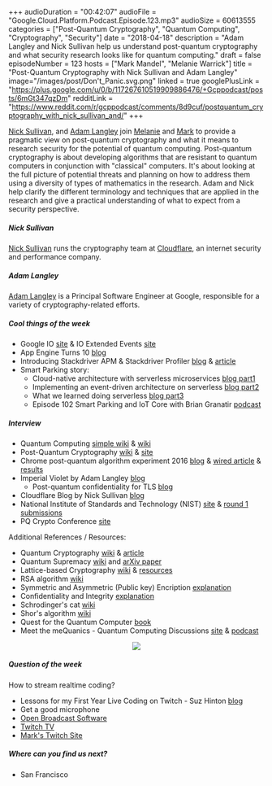 +++
audioDuration = "00:42:07"
audioFile = "Google.Cloud.Platform.Podcast.Episode.123.mp3"
audioSize = 60613555
categories = ["Post-Quantum Cryptography", "Quantum Computing", "Cryptography", "Security"]
date = "2018-04-18"
description = "Adam Langley and Nick Sullivan help us understand post-quantum cryptography and what security research looks like for quantum computing." 
draft = false
episodeNumber = 123
hosts = ["Mark Mandel", "Melanie Warrick"]
title = "Post-Quantum Cryptography with Nick Sullivan and Adam Langley"
image="/images/post/Don't_Panic.svg.png"
linked = true
googlePlusLink = "https://plus.google.com/u/0/b/117267610519909886476/+Gcppodcast/posts/6mGt347qzDm"
redditLink = "https://www.reddit.com/r/gcppodcast/comments/8d9cuf/postquantum_cryptography_with_nick_sullivan_and/"
+++

[Nick Sullivan](https://twitter.com/grittygrease), and  [Adam Langley](https://twitter.com/agl_) join [Melanie](https://twitter.com/nyghtowl) and [Mark](https://twitter.com/Neurotic) to provide a pragmatic view on post-quantum cryptography and what it means to research security for the potential of quantum computing. Post-quantum cryptography is about developing algorithms that are resistant to quantum computers in conjunction with "classical" computers. It's about looking at the full picture of potential threats and planning on how to address them using a diversity of types of mathematics in the research. Adam and Nick help clarify the different terminology and techniques that are applied in the research and give a practical understanding of what to expect from a security perspective. 

<!--more-->

##### Nick Sullivan
[Nick Sullivan](https://twitter.com/grittygrease) runs the cryptography team at [Cloudflare](https://www.cloudflare.com), an internet security and performance company.  

##### Adam Langley
[Adam Langley](https://twitter.com/agl_) is a Principal Software Engineer at Google, responsible for a variety of cryptography-related efforts. 

##### Cool things of the week
- Google IO [site](https://events.google.com/io/) & IO Extended Events [site](https://events.google.com/io/extended/) 
- App Engine Turns 10 [blog](https://cloudplatform.googleblog.com/2018/04/reflecting-on-our-ten-year-App-Engine-journey.html)
- Introducing Stackdriver APM & Stackdriver Profiler [blog](https://cloudplatform.googleblog.com/2018/03/introducing-Stackdriver-APM-and-Stackdriver-Profiler-Distributed-tracing-debugging-and-profiling-for-your-performance-sensitive-applications.html) & [article](https://www.zdnet.com/article/google-cloud-platform-adds-duo-of-application-performance-management-tools-for-developers/)
- Smart Parking story:
    - Cloud-native architecture with serverless microservices [blog part1](https://cloudplatform.googleblog.com/2018/04/Cloud-native-architecture-with-serverless-microservices-the-Smart-Parking-story.html)
    - Implementing an event-driven architecture on serverless [blog part2](https://cloudplatform.googleblog.com/2018/04/implementing-an-event-driven-architecture-on-serverless-the-Smart-Parking-story.html)
    - What we learned doing serverless [blog part3](https://cloudplatform.googleblog.com/2018/04/what-we-learned-doing-serverless-the-Smart-Parking-story.html) 
    - Episode 102 Smart Parking and IoT Core with Brian Granatir [podcast](https://www.gcppodcast.com/post/episode-102-smart-parking-and-iot-core-with-brian-granatir/)
     
##### Interview
- Quantum Computing [simple wiki](https://simple.wikipedia.org/wiki/Quantum_computer) & [wiki](https://en.wikipedia.org/wiki/Quantum_computing) 
- Post-Quantum Cryptography [wiki](https://en.wikipedia.org/wiki/Post-quantum_cryptography) & [site](https://pqcrypto.org/)
- Chrome post-quantum algorithm experiment 2016 [blog](https://security.googleblog.com/2016/07/experimenting-with-post-quantum.html) & [wired article](https://www.wired.com/2016/07/google-tests-new-crypto-chrome-fend-off-quantum-attacks/) & [results](https://www.imperialviolet.org/2016/11/28/cecpq1.html)
- Imperial Violet by Adam Langley [blog](https://www.imperialviolet.org/)
    - Post-quantum confidentiality for TLS [blog](https://www.imperialviolet.org/2018/04/11/pqconftls.html)
- Cloudflare Blog by Nick Sullivan [blog](https://blog.cloudflare.com/author/nick-sullivan/)
- National Institute of Standards and Technology (NIST) [site](https://www.nist.gov/) & [round 1 submissions](https://csrc.nist.gov/Projects/Post-Quantum-Cryptography/Round-1-Submissions) 
- PQ Crypto Conference [site](http://www.math.fau.edu/pqcrypto2018/)

Additional References / Resources:

- Quantum Cryptography [wiki](https://en.wikipedia.org/wiki/Quantum_cryptography) & [article](https://www.popsci.com/what-is-quantum-cryptography)
- Quantum Supremacy [wiki](https://en.wikipedia.org/wiki/Quantum_supremacy) and [arXiv paper](https://arxiv.org/abs/1608.00263) 
- Lattice-based Cryptography [wiki](https://en.wikipedia.org/wiki/Lattice-based_cryptography) & [resources](https://pqcrypto.org/lattice.html)
- RSA algorithm [wiki](https://simple.wikipedia.org/wiki/RSA_algorithm)
- Symmetric and Asymmetric (Public key) Encription [explanation](https://support.microsoft.com/en-us/help/246071/description-of-symmetric-and-asymmetric-encryption)
- Confidentiality and Integrity [explanation](https://security.stackexchange.com/questions/148173/authenticity-confidentiality-integrity-general-questions)
- Schrodinger's cat [wiki](https://en.wikipedia.org/wiki/Schr%C3%B6dinger%27s_cat)
- Shor's algorithm [wiki](https://en.wikipedia.org/wiki/Shor%27s_algorithm)
- Quest for the Quantum Computer [book](https://books.google.com/books/about/Minds_Machines_and_the_Multiverse.html?id=cmX8yyBfP74C&printsec=frontcover&source=kp_read_button#v=onepage&q&f=false) 
- Meet the meQuanics - Quantum Computing Discussions [site](http://www.h-bar.com.au/meet-the-mequanics/) & [podcast](https://itunes.apple.com/us/podcast/meet-the-mequanics-quantum-computing-discussions/id1099431495?mt=2)


<div style="text-align: center">
  <a href="https://commons.wikimedia.org/wiki/File:Don%27t_Panic.svg"><img src="/images/post/Don't_Panic.svg.png" style="margin: auto; max-width: 40%;"></a>
</div>

##### Question of the week

How to stream realtime coding? 
 
- Lessons for my First Year Live Coding on Twitch - Suz Hinton [blog](
https://medium.freecodecamp.org/lessons-from-my-first-year-of-live-coding-on-twitch-41a32e2f41c1)
- Get a good microphone 
- [Open Broadcast Software](https://obsproject.com) 
- [Twitch TV](https://www.twitch.tv/)
- [Mark's Twitch Site](https://www.twitch.tv/markmandel)

##### Where can you find us next?

- San Francisco

